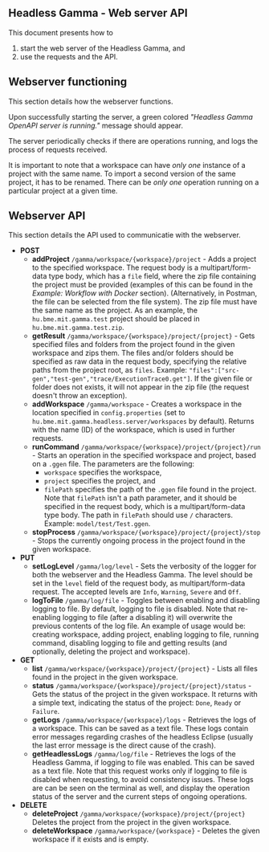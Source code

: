 ## Headless Gamma - Web server API

This document presents how to 

 1. start the web server of the Headless Gamma, and
 2. use the requests and the API.

## Webserver functioning

This section details how the webserver functions.

Upon successfully starting the server, a green colored _"Headless Gamma OpenAPI server is running."_  message should appear.

The server periodically checks if there are operations running, and logs the process of requests received.

It is important to note that a workspace can have _only one_ instance of a project with the same name. To import a second version of the same project, it has to be renamed. There can be _only one_ operation running on a particular project at a given time.

## Webserver API

This section details the API used to communicatie with the webserver.

  - **POST**
	- **addProject** `/gamma/workspace/{workspace}/project` - Adds a project to the specified workspace. The request body is a multipart/form-data type body, which has a `file` field, where the zip file containing the project must be provided (examples of this can be found in the _Example: Workflow with Docker_ section). (Alternatively, in Postman, the file can be selected from the file system). The zip file must have the same name as the project. As an example, the `hu.bme.mit.gamma.test` project should be placed in `hu.bme.mit.gamma.test.zip`.
	- **getResult** `/gamma/workspace/{workspace}/project/{project}` - Gets specified files and folders from the project found in the given workspace and zips them. The files and/or folders should be specified as raw data in the request body, specifying the relative paths from the project root, as `files`. Example: `"files":["src-gen","test-gen","trace/ExecutionTrace0.get"]`. If the given file or folder does not exists, it will not appear in the zip file (the request doesn't throw an exception).
	- **addWorkspace** `/gamma/workspace` - Creates a workspace in the location specified in `config.properties` (set to `hu.bme.mit.gamma.headless.server/workspaces` by default). Returns with the name (ID) of the workspace, which is used in further requests.
	-  **runCommand** `/gamma/workspace/{workspace}/project/{project}/run` - Starts an operation in the specified workspace and project, based on a `.ggen` file. The parameters are the following: 
		- `workspace` specifies the workspace,
		- `project` specifies the project, and
		- `filePath` specifies the path of the `.ggen` file found in the project. Note that `filePath` isn't a path parameter, and it should be specified in the request body, which is a multipart/form-data type body. The path in `filePath` should use  `/`  characters. Example: `model/test/Test.ggen`.
	- **stopProcess** `/gamma/workspace/{workspace}/project/{project}/stop` - Stops the currently ongoing process in the project found in the given workspace.
  - **PUT**
	 - **setLogLevel** `/gamma/log/level` - Sets the verbosity of the logger for both the webserver and the Headless Gamma. The level should be set in the `level` field of the request body, as multipart/form-data request. The accepted levels are `Info`, `Warning`, `Severe` and `Off`. 
	 - **logToFile** `/gamma/log/file` - Toggles between enabling and disabling logging to file. By default, logging to file is disabled. Note that re-enabling logging to file (after a disabling it) will overwrite the previous contents of the log file. An example of usage would be: creating workspace, adding project, enabling logging to file, running command, disabling logging to file and getting results (and optionally, deleting the project and workspace).
 - **GET**
	- **list** `/gamma/workspace/{workspace}/project/{project}` - Lists all files found in the project in the given workspace.
	- **status** `/gamma/workspace/{workspace}/project/{project}/status` -  Gets the status of the project in the given workspace. It returns with a simple text, indicating the status of the project: `Done`, `Ready` or `Failure`.
	- **getLogs** `/gamma/workspace/{workspace}/logs` - Retrieves the logs of a workspace. This can be saved as a text file. These logs contain error messages regarding crashes of the headless Eclipse (usually the last error message is the direct cause of the crash).
	- **getHeadlessLogs** `/gamma/log/file` - Retrieves the logs of the Headless Gamma, if logging to file was enabled. This can be saved as a text file. Note that this request works only if logging to file is disabled when requesting, to avoid consistency issues. These logs are can be seen on the terminal as well, and display the operation status of the server and the current steps of ongoing operations.
 - **DELETE**
	- **deleteProject** `/gamma/workspace/{workspace}/project/{project}` Deletes the project from the project in the given workspace.
	- **deleteWorkspace** `/gamma/workspace/{workspace}` - Deletes the given workspace if it exists and is empty.
